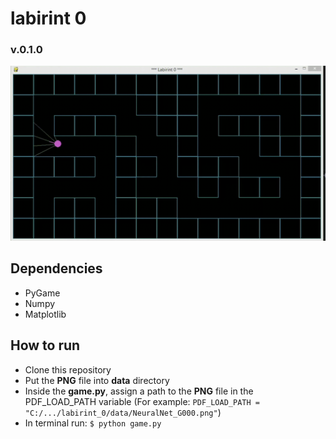 # labirint 0 
### v.0.1.0

![example](/img/20220121_1.gif)

## Dependencies
- PyGame
- Numpy
- Matplotlib

## How to run
   - Clone this repository
   - Put the **PNG** file into **data** directory
   - Inside the **game.py**, assign a path to the **PNG** file in the PDF_LOAD_PATH variable
     (For example: `PDF_LOAD_PATH = "C:/.../labirint_0/data/NeuralNet_G000.png"`)
   - In terminal run: `$ python game.py`
